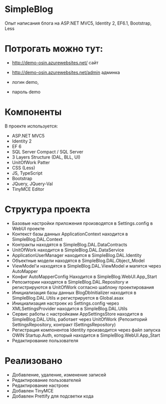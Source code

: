# SimpleBlog
Опыт написания блога на ASP.NET MVC5, Identity 2, EF6.1, Bootstrap, Less

# Потрогать можно тут:
- http://demo-osin.azurewebsites.net/ сайт
- http://demo-osin.azurewebsites.net/admin админка

- логин demo, 
- пароль demo

# Компоненты
В проекте используется:
- ASP.NET MVC5
- Identity 2
- EF 6
- SQL Server Compact / SQL Server
- 3 Layers Structure (DAL, BLL, UI)
- UnitOfWork Patter
- CSS (Less)
- JS, TypeScript
- Bootstrap
- JQuery, JQuery-Val
- TinyMCE Editor

# Структура проекта 
- Базовые настройки приложения производятся в Settings.config в WebUI проекте
- Контекст базы данных ApplicationContext находится в SimpleBlog.DAL.Context
- Контракты находятся в SimpleBlog.DAL.DataContracts
- UnitOfWork находится в SimpleBlog.DAL.DataService
- ApplicationUserManager находится в SimpleBlog.DAL.Identity
- Объектные модели находятся в SimpleBlog.DAL.Object_Model
- ViewModel'и находятся в SimpleBlog.DAL.ViewModel и мапятся через AutoMapper
- Конфиг AutoMapperConfig Находится в SimpleBlog.WebUI.App_Start
- Репозитории находятся в SimpleBlog.DAL.Repository и регистрируются в UnitOfWork согласно шаблону проектирования
- Инициализация базы данных BlogDbInitializer находится в SimpleBlog.DAL.Utils и регистрируется в Global.asax
- Инициализация настроек из Settings.config через XMLSettingsProvider находится в SimpleBlog.DAL.Utils
- Сервис работы с настройками AppSettingsStore находится в SimpleBlog.DAL.Utils, работает через UnitOfWork (Репозиторий SettingsRepository, контракт ISettingsRepository)
- Регистрация компонентов Identity производится через файл запуска OWIN Startup.Auth, который находится в SimpleBlog.WebUI.App_Start
- Редактирование пользователя

# Реализовано
- Добавление, удаление, изменение записей
- Редактирование пользователей
- Редактирование настроек
- Добавлен TinyMCE
- Добавлен Prettify для подсветки кода


